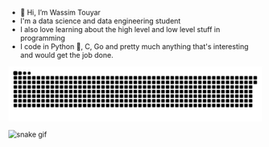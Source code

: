 - 👋 Hi, I’m Wassim Touyar
- I'm a data science and data engineering student
- I also love learning about the high level and low level stuff in programming
- I code in Python 🐍, C, Go and pretty much anything that's interesting and would get the job done.
<!---
Kiretori/Kiretori is a ✨ special ✨ repository because its `README.md` (this file) appears on your GitHub profile.
You can click the Preview link to take a look at your changes.
--->
<picture>
  <source media="(prefers-color-scheme: dark)" srcset="github-snake-dark.svg" />
  <source media="(prefers-color-scheme: light)" srcset="github-snake.svg" />
  <img alt="github-snake" src="github-snake.svg" />
</picture>

![snake gif](https://github.com/YOUR_USERNAME/YOUR_USERNAME/blob/output/github-contribution-grid-snake.gif)


